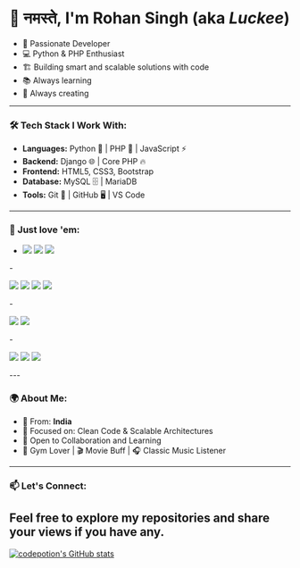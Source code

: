 # 🙏 नमस्ते, I'm Rohan Singh (aka *Luckee*)

- 🧠 Passionate Developer
- 💻 Python & PHP Enthusiast
- 🏗️ Building smart and scalable solutions with code
- 📚 Always learning
- 🎨 Always creating
---

### 🛠️ Tech Stack I Work With:
- **Languages:** Python 🐍 | PHP 🐘 | JavaScript ⚡
- **Backend:**   Django 🌐 | Core PHP 🔥
- **Frontend:**  HTML5, CSS3, Bootstrap
- **Database:**  MySQL 🗄️ | MariaDB
- **Tools:**     Git 🧰 | GitHub 🖥️ | VS Code
---

### 💓 Just love 'em:
- <p> 
  <img src="https://img.shields.io/badge/HTML5-E34F26?style=for-the-badge&logo=html5&logoColor=white" /> 
  <img src="https://img.shields.io/badge/CSS3-1572B6?style=for-the-badge&logo=css3&logoColor=white" /> 
  <img src="https://img.shields.io/badge/Bootstrap-7952B3?style=for-the-badge&logo=bootstrap&logoColor=white" /> 
</p>
- <p> 
  <img src="https://img.shields.io/badge/Python-3776AB?style=for-the-badge&logo=python&logoColor=white" /> 
  <img src="https://img.shields.io/badge/Django-092E20?style=for-the-badge&logo=django&logoColor=white" /> 
  <img src="https://img.shields.io/badge/Core_PHP-8892BE?style=for-the-badge&logo=php&logoColor=white" /> 
  <img src="https://img.shields.io/badge/JavaScript-F7DF1E?style=for-the-badge&logo=javascript&logoColor=black" />
</p>
- <p> 
  <img src="https://img.shields.io/badge/MySQL-4479A1?style=for-the-badge&logo=mysql&logoColor=white" />
  <img src="https://img.shields.io/badge/MariaDB-003545?style=for-the-badge&logo=mariadb&logoColor=white" /> 
</p>
- <p> 
  <img src="https://img.shields.io/badge/VS%20Code-007ACC?style=for-the-badge&logo=visual-studio-code&logoColor=white" /> 
  <img src="https://img.shields.io/badge/Git-F05032?style=for-the-badge&logo=git&logoColor=white" /> 
  <img src="https://img.shields.io/badge/GitHub-181717?style=for-the-badge&logo=github&logoColor=white" /> 
</p>
---

### 🌍 About Me:
- 🏡 From: **India**
- 🎯 Focused on: Clean Code & Scalable Architectures
- 🤝 Open to Collaboration and Learning
- 💪 Gym Lover | 🎬 Movie Buff | 🎧 Classic Music Listener
---

### 📫 Let's Connect:
Feel free to explore my repositories and share your views if you have any.
---



[![codepotion's GitHub stats](https://github-readme-stats.vercel.app/api/top-langs?username=codepotion&theme=algolia&show_icons=true)](https://github.com/codepotion)
